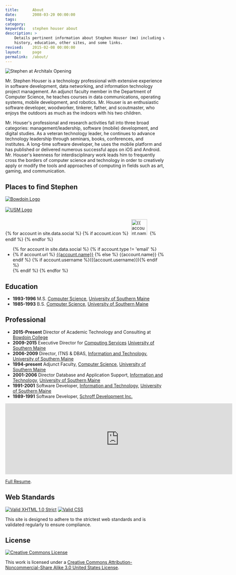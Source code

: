 ```yaml
---
title:      About
date:       2008-03-20 00:00:00
tags:
category:
keywords:   stephen houser about
description: >
    Details pertinent information about Stephen Houser (me) including work
    history, education, other sites, and some links.
revised:    2015-02-08 00:00:00
layout:     page
permalink:  /about/
---
```

![Stephen at Architalx Opening]({{"/projects/stephen-architalx.png"|prepend:site.assetsurl}})

Mr. Stephen Houser is a technology professional with extensive
experience in software development, data networking, and information
technology project management. An adjunct faculty member in the
Department of Computer Science, he teaches courses in data
communications, operating systems, mobile development, and robotics. Mr.
Houser is an enthusiastic software developer, woodworker, tinkerer,
father, and scoutmaster, who enjoys the outdoors as much as the indoors
with his two children.

Mr. Houser's professional and research activities fall into three broad
categories: management/leadership, software (mobile) development, and
digital studies. As a veteran technology leader, he continues to advance
technology leadership through seminars, books, conferences, and
institutes. A long-time software developer, he uses the mobile platform
and has published or delivered numerous successful apps on iOS and
Android. Mr. Houser's keenness for interdisciplinary work leads him to
frequently cross the borders of computer science and technology in order
to creatively apply or modify the tools and approaches of computing in
fields such as art, gaming, and communication.

## Places to find Stephen
<div id="connections-right">
    <a href="http://bowdoin.edu"><img id="hero" src="{{"/logos-png/bowdoin.png"|prepend:site.assetsurl}}" alt="Bowdoin Logo" /></a><br/><br/>
    <a href="http://usm.maine.edu"><img id="hero" src="{{"/logos-png/usm-horizontal.gif"|prepend:site.assetsurl}}" alt="USM Logo" /></a><br/><br/>
    {% for account in site.data.social %}
        {% if account.icon %}
            <a href="{{ account.url }}">
                <img style="height: 50px; padding: 5px;" src="{{account.icon|prepend:site.assetsurl}}" alt="{{ account.name }}" title="{{ account.name }}"/></a>
        {% endif %}
    {% endfor %}
</div>

<div id="connections-left">
	<ul>
	{% for account in site.data.social %}
		{% if account.type != 'email' %}
			<li>
			{% if account.url %}
				<a href="{{account.url}}">{{account.name}}</a>
			{% else %}
				{{account.name}}
			{% endif %}
			{% if account.username %}({{account.username}}){% endif %}
			</li>
		{% endif %}
	{% endfor %}
	</ul>
</div>

## Education
<!-- * <b>2003-present</b> Ph.D. Student, <a href="http://www.umcs.maine.edu">Computer Science</a>, <a href="http://www.umaine.edu">University of Maine</a> -->
* <b>1993-1996</b> M.S. <a href="http://usm.maine.edu/cos">Computer Science</a>, <a href="http://usm.maine.edu">University of Southern Maine</a>
* <b>1985-1993</b> B.S. <a href="http://usm.maine.edu/cos">Computer Science</a>, <a href="http://usm.maine.edu">University of Southern Maine</a>

## Professional
* <b>2015-Present</b> Director of Academic Technology and Consulting at <a href="http://bowdoin.edu">Bowdoin College</a>
* <b>2009-2015</b> Executive Director for <a href="http://usm.maine.edu/computing">Computing Services</a> <a href="http://usm.maine.edu">University of Southern Maine</a>
* <b>2006-2009</b> Director, ITNS &amp; DBAS, <a href="http://usm.maine.edu/computing">Information and Technology</a>, <a href="http://usm.maine.edu">University of Southern Maine</a>
* <b>1994-present</b> Adjunct Faculty, <a href="http://usm.maine.edu/cos">Computer Science</a>, <a href="http://usm.maine.edu">University of Southern Maine</a>
* <b>2001-2006</b> Director Database and Application Support, <a href="http://usm.maine.edu/computing">Information and Technology</a>, <a href="http://usm.maine.edu">University of Southern Maine</a>
* <b>1991-2001</b> Software Developer, <a href="http://usm.maine.edu/computing">Information and Technology</a>, <a href="http://usm.maine.edu">University of Southern Maine</a>
* <b>1989-1991</b> Software Developer, <a href="http://www.schroff.com">Schroff Development Inc.</a>

<iframe frameborder="0" scrolling="no" src="https://credly.com/earnedembed/2193650/12/35946/1/1" width="720" height="225"></iframe>

[Full Resume]({{"/random/StephenHouser-Resume-20130418.pdf"|prepend:site.filesurl}}).

<!--
## Links

* <a href="http://goo.gl/I7jER8">Google Drive version</a>.
* <a href="http://www.google.com/calendar/embed?src=houser%40maine.edu&ctz=America/New_York">Stephen's Calendar</a>
-->

## Web Standards

<a href="http://validator.w3.org/check?uri=referer"><img src="http://www.w3.org/Icons/valid-xhtml10" alt="Valid XHTML 1.0 Strict" /></a>
<a class="imagelink" href="http://jigsaw.w3.org/css-validator/"><img src="http://jigsaw.w3.org/css-validator/images/vcss" alt="Valid CSS" /></a>

This site is designed to adhere to the strictest web standards and is
validated regularly to ensure compliance.

<!--
[![Valid XHTML 1.0 Strict][2]][1]
[![Valid CSS!][4]][3]

  [1]: http://validator.w3.org/check?uri=referer
  [2]: http://www.w3.org/Icons/valid-xhtml10
  [3]: http://jigsaw.w3.org/css-validator/
  [4]: http://jigsaw.w3.org/css-validator/images/vcss
-->
## License
<a href="http://creativecommons.org/licenses/by-nc-sa/3.0/us/"><img alt="Creative Commons License" src="http://i.creativecommons.org/l/by-nc-sa/3.0/us/88x31.png" /></a>

This work is licensed under a <a rel="license" href="http://creativecommons.org/licenses/by-nc-sa/3.0/us/">Creative Commons Attribution-Noncommercial-Share Alike 3.0 United States License</a>.
